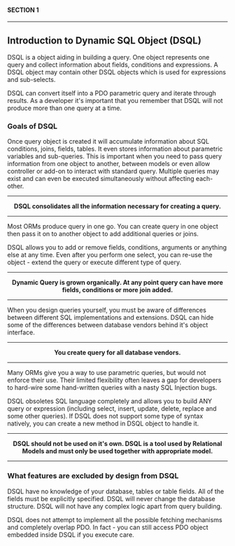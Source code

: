 #### SECTION 1
----
## Introduction to Dynamic SQL Object (DSQL)

DSQL is a object aiding in building a query. One object represents one query and collect information about fields, conditions and expressions. A DSQL object may contain other DSQL objects which is used for expressions and sub-selects.

DSQL can convert itself into a PDO parametric query and iterate through results. As a developer it's important that you remember that DSQL will not produce more than one query at a time.

### Goals of DSQL

Once query object is created it will accumulate information about SQL conditions, joins, fields, tables. It even stores information about parametric variables and sub-queries. This is important when you need to pass query information from one object to another, between models or even allow controller or add-on to interact
with standard query. Multiple queries may exist and can even be executed simultaneously without affecting each-other.

----

**<center>DSQL consolidates all the information necessary for creating a query.</center>**

----

Most ORMs produce query in one go. You can create query in one object then pass it on to another object to add additional queries or joins.

DSQL allows you to add or remove fields, conditions, arguments or anything else at any time. Even after you perform one select, you can re-use the object - extend the query or execute different type of query.

----

**<center>Dynamic Query is grown organically. At any point query can have more fields, conditions or more join added.</center>**

----

When you design queries yourself, you must be aware of differences between different SQL implementations and extensions. DSQL can hide some of the differences between database vendors behind it's object interface.

----

**<center>You create query for all database vendors.</center>**

----

Many ORMs give you a way to use parametric queries, but would not enforce their use. Their limited flexibility often leaves a gap for developers to hard-wire some hand-written queries with a nasty SQL Injection bugs.

DSQL obsoletes SQL language completely and allows you to build ANY query or expression (including select, insert, update, delete, replace and some other queries). If DSQL does not support some type of syntax natively, you can create a new method in DSQL object to handle it.

----

**<center>DSQL should not be used on it's own. DSQL is a tool used by Relational Models and must only be used together with appropriate model.</center>**

----


### What features are excluded by design from DSQL

DSQL have no knowledge of your database, tables or table fields. All of the fields must be explicitly specified. DSQL will never change the database structure. DSQL will not have any complex logic apart from query building.

DSQL does not attempt to implement all the possible fetching mechanisms and completely overlap PDO. In fact - you can still access PDO object embedded inside DSQL if you execute care.